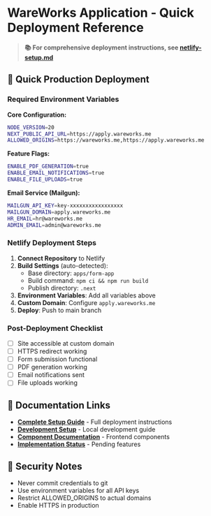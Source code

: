 # WareWorks Application - Quick Deployment Reference

> **📚 For comprehensive deployment instructions, see [netlify-setup.md](./netlify-setup.md)**

## 🚀 Quick Production Deployment

### Required Environment Variables

**Core Configuration:**
```bash
NODE_VERSION=20
NEXT_PUBLIC_API_URL=https://apply.wareworks.me
ALLOWED_ORIGINS=https://wareworks.me,https://apply.wareworks.me
```

**Feature Flags:**
```bash
ENABLE_PDF_GENERATION=true
ENABLE_EMAIL_NOTIFICATIONS=true
ENABLE_FILE_UPLOADS=true
```

**Email Service (Mailgun):**
```bash
MAILGUN_API_KEY=key-xxxxxxxxxxxxxxxxx
MAILGUN_DOMAIN=apply.wareworks.me
HR_EMAIL=hr@wareworks.me
ADMIN_EMAIL=admin@wareworks.me
```

### Netlify Deployment Steps

1. **Connect Repository** to Netlify
2. **Build Settings** (auto-detected):
   - Base directory: `apps/form-app`
   - Build command: `npm ci && npm run build`
   - Publish directory: `.next`
3. **Environment Variables**: Add all variables above
4. **Custom Domain**: Configure `apply.wareworks.me`
5. **Deploy**: Push to main branch

### Post-Deployment Checklist

- [ ] Site accessible at custom domain
- [ ] HTTPS redirect working
- [ ] Form submission functional
- [ ] PDF generation working
- [ ] Email notifications sent
- [ ] File uploads working

## 🔗 Documentation Links

- **[Complete Setup Guide](./netlify-setup.md)** - Full deployment instructions
- **[Development Setup](./DEVELOPMENT-SETUP.md)** - Local development guide
- **[Component Documentation](./COMPONENTS-DOCUMENTATION.md)** - Frontend components
- **[Implementation Status](./TODO-IMPLEMENTATIONS.md)** - Pending features

## 🚨 Security Notes

- Never commit credentials to git
- Use environment variables for all API keys
- Restrict ALLOWED_ORIGINS to actual domains
- Enable HTTPS in production